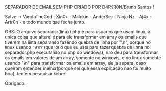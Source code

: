 SEPARADOR DE EMAILS EM PHP CRIADO POR D4RKR0N/Bruno Santos !

Salve -> VandaTheGod - Xin0x - Malokin - AnderSec - Ninja Nz - Aj4x - Artr0n - e todo mundo que fecha junto.

OBS: O arquivo separador(linux).php é para usuarios que usam linux, a unica coisa que alterei é para ele transformar em array os emails que tiverem na lista separando fazendo quebra de linha por "\n", porque no linux usando "\r\n"(que foi o que eu usei para fazer quebra de linha no separador.php executando no php do windows), nao deu para transformar os emails em valores de um array, somente no windows, e no linux somente usando "\n" para transformar os emails em array, ele ja separa, caso queiram entender melhor(porque sei que essa explicação nao foi muito boa), tentem pesquisar sobre.

Obrigado.
